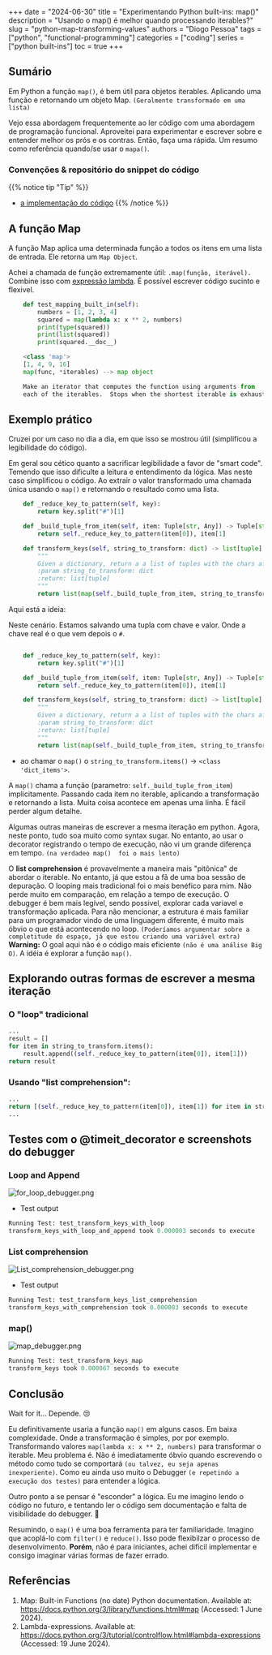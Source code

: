 +++
date = "2024-06-30"
title = "Experimentando Python built-ins: map()"
description = "Usando o map() é melhor quando processando iterables?"
slug = "python-map-transforming-values"
authors = "Diogo Pessoa"
tags = ["python", "functional-programming"]
categories = ["coding"]
series = ["python built-ins"]
toc = true
+++

## Sumário

Em Python a função `map()`, é bem útil para objetos iterables. Aplicando uma função e retornando um
objeto Map. `(Geralmente transformado em uma lista)`

Vejo essa abordagem frequentemente ao ler código com uma abordagem de programação funcional.
Aproveitei para experimentar e escrever sobre e entender melhor os prós e os contras. Então, faça
uma rápida. Um resumo como referência quando/se usar o `mapa()`.

### Convenções & repositório do snippet do código

{{% notice tip "Tip" %}}

- [a implementação do código](https://github.com/diogo-pessoa/coding-exercises/blob/main/functional-programming/MapTransform.py)
  {{% /notice %}}

## A função Map

A função Map aplica uma determinada função a todos os itens em uma lista de entrada. Ele retorna
um `Map Object`.

Achei a chamada de função extremamente útil: `.map(função, iterável).` Combine isso
com [expressão lambda](https://docs.python.org/3/tutorial/controlflow.html#lambda-expressions).
É possível escrever código sucinto e flexivel.

```python
    def test_mapping_built_in(self):
        numbers = [1, 2, 3, 4]
        squared = map(lambda x: x ** 2, numbers)
        print(type(squared))
        print(list(squared))
        print(squared.__doc__)
```

```python
    <class 'map'>
    [1, 4, 9, 16]
    map(func, *iterables) --> map object

    Make an iterator that computes the function using arguments from
    each of the iterables.  Stops when the shortest iterable is exhausted
```

## Exemplo prático

Cruzei por um caso no dia a dia, em que isso se mostrou útil (simplificou a legibilidade do código).

Em geral sou cético quanto a sacrificar legibilidade a favor de "smart code". Temendo que isso
dificulte a leitura e
entendimento da lógica. Mas neste caso simplificou o código. Ao extrair o valor transformado uma
chamada única usando o `map()` e retornando o resultado como uma lista.

```python
    def _reduce_key_to_pattern(self, key):
        return key.split("#")[1]

    def _build_tuple_from_item(self, item: Tuple[str, Any]) -> Tuple[str, Any]:
        return self._reduce_key_to_pattern(item[0]), item[1]

    def transform_keys(self, string_to_transform: dict) -> list[tuple]:
        """
        Given a dictionary, return a a list of tuples with the chars after "#".
        :param string_to_transform: dict
        :return: list[tuple]
        """
        return list(map(self._build_tuple_from_item, string_to_transform.items()))
``` 

Aqui está a ideia:

Neste cenário. Estamos salvando uma tupla com chave e valor. Onde a chave real é o que vem depois
o `#`.

```python

    def _reduce_key_to_pattern(self, key):
        return key.split("#")[1]

    def _build_tuple_from_item(self, item: Tuple[str, Any]) -> Tuple[str, Any]:
        return self._reduce_key_to_pattern(item[0]), item[1]

    def transform_keys(self, string_to_transform: dict) -> list[tuple]:
        """
        Given a dictionary, return a a list of tuples with the chars after "#".
        :param string_to_transform: dict
        :return: list[tuple]
        """
        return list(map(self._build_tuple_from_item, string_to_transform.items()))
```

* ao chamar o `map()` o `string_to_transform.items()` -> `<class 'dict_items'>`.

A `map()` chama a função (parametro: `self._build_tuple_from_item`) implicitamente. Passando cada
item
no iterable, aplicando a transformação e retornando a lista. Muita coisa acontece em apenas uma
linha. É fácil perder algum detalhe.

Algumas outras maneiras de escrever a mesma iteração em python. Agora, neste ponto, tudo soa muito
como syntax sugar. No entanto, ao usar o decorator registrando o tempo de execução, não vi um grande
diferença em tempo. `(na verdadeo map()  foi o mais lento)`

O **list comprehension** é provavelmente a maneira mais "pitônica" de abordar o iterable. No
entanto, já que estou a fã de uma boa sessão de depuração. O looping mais tradicional foi o mais
benéfico para mim.
Não perde muito em comparação, em relação a tempo de execução. O debugger é bem mais legível, sendo
possivel, explorar cada variavel e transformação aplicada. Para não mencionar, a estrutura é mais
familiar
para um programador vindo de uma linguagem diferente, é muito mais óbvio o que está acontecendo no
loop.
`(Poderíamos argumentar sobre a completitude do espaço, já que estou criando uma variável extra)`
**Warning:** O goal aqui não é o código mais eficiente `(não é uma análise Big O)`. A idéia é
explorar a função `map()`.

## Explorando outras formas de escrever a mesma iteração

### O "loop" tradicional

```python
...
result = []
for item in string_to_transform.items():
    result.append((self._reduce_key_to_pattern(item[0]), item[1]))
return result
```

### Usando "list comprehension":

```python
...
return [(self._reduce_key_to_pattern(item[0]), item[1]) for item in string_to_transform.items()]
...
```

## Testes com o @timeit_decorator e screenshots do  debugger

### Loop and Append

![for_loop_debugger.png](/images/map_python/for_loop_debugger.png)

* Test output

```python
Running Test: test_transform_keys_with_loop
transform_keys_with_loop_and_append took 0.000003 seconds to execute
```

### List comprehension

![List_comprehension_debugger.png](/images/map_python/List_comprehension_debugger.png)

* Test output

```python
Running Test: test_transform_keys_list_comprehension
transform_keys_with_comprehension took 0.000003 seconds to execute
```

### map()

![map_debugger.png](/images/map_python/map_debugger.png)

```python
Running Test: test_transform_keys_map
transform_keys took 0.000067 seconds to execute
```

## Conclusão

Wait for it… Depende. :unamused:

Eu definitivamente usaria a função `map()` em alguns casos. Em baixa complexidade. Onde a
transformação é simples, por
por exemplo. Transformando valores `map(lambda x: x ** 2, numbers)` para transformar o iterable.
Meu problema é. Não é imediatamente óbvio quando
escrevendo o método como tudo se comportará `(ou talvez, eu seja apenas inexperiente)`. Como eu
ainda uso muito o
Debugger `(e repetindo a execução dos testes)` para entender a lógica.

Outro ponto a se pensar é "esconder" a lógica. Eu me imagino lendo o código no futuro, e tentando
ler o
código sem documentação e falta de visibilidade do debugger. :cursing_face:

Resumindo, o `map()` é uma boa ferramenta para ter familiaridade. Imagino que acoplá-lo
com `filter()` e `reduce()`. Isso pode flexibilzar o processo de desenvolvimento. **Porém**, não é
para
iniciantes, achei dificil implementar e consigo imaginar várias formas de fazer errado.

## Referências

1. Map: Built-in Functions (no date) Python documentation. Available
   at: https://docs.python.org/3/library/functions.html#map (Accessed: 1 June 2024).
2. Lambda-expressions. Available
   at: https://docs.python.org/3/tutorial/controlflow.html#lambda-expressions (Accessed:
   19 June 2024).
